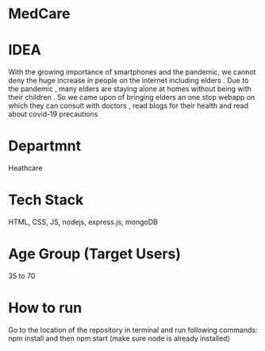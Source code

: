 # MedCare
  # IDEA 
With the growing importance of smartphones and the pandemic, we cannot deny the huge increase in people on the internet including elders . Due to the pandemic , many elders are staying alone at homes without being with their children . So we came upon of bringing elders an one stop webapp on which they can consult with doctors , read blogs for their health and read about covid-19 precautions

# Departmnt
Heathcare
# Tech Stack
  HTML, CSS, JS, nodejs, express.js, mongoDB
# Age Group (Target Users)
  35 to 70
# How to run
  Go to the location of the repository in terminal and run following commands: npm install and then npm start (make sure node is already installed)
